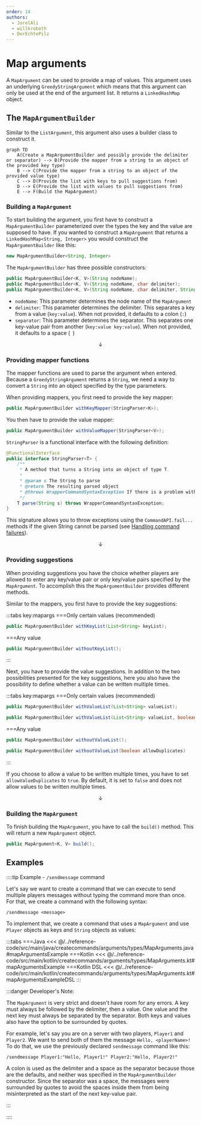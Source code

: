 ```yaml
---
order: 14
authors:
  - JorelAli
  - willkroboth
  - DerEchtePilz
---
```


# Map arguments

A `MapArgument` can be used to provide a map of values. This argument uses an underlying `GreedyStringArgument` which means that this argument can only be used at the end of the argument list.
It returns a `LinkedHashMap` object.

## The `MapArgumentBuilder`

Similar to the `ListArgument`, this argument also uses a builder class to construct it.

```mermaid
graph TD
    A(Create a MapArgumentBuilder and possibly provide the delimiter or separator) --> B(Provide the mapper from a string to an object of the provided key type)
    B --> C(Provide the mapper from a string to an object of the provided value type)
    C --> D(Provide the list with keys to pull suggestions from)
    D --> E(Provide the list with values to pull suggestions from)
    E --> F(Build the MapArgument)
```

### Building a `MapArgument`

To start building the argument, you first have to construct a `MapArgumentBuilder` parameterized over the types the key and the value are supposed to have.
If you wanted to construct a `MapArgument` that returns a `LinkedHashMap<String, Integer>` you would construct the `MapArgumentBuilder` like this:

```java
new MapArgumentBuilder<String, Integer>
```

The `MapArgumentBuilder` has three possible constructors:

```java
public MapArgumentBuilder<K, V>(String nodeName);
public MapArgumentBuilder<K, V>(String nodeName, char delimiter);
public MapArgumentBuilder<K, V>(String nodeName, char delimiter, String separator)
```

- `nodeName`: This parameter determines the node name of the `MapArgument`
- `delimiter`: This parameter determines the delimiter. This separates a key from a value (`key:value`). When not provided, it defaults to a colon (`:`)
- `separator`: This parameter determines the separator. This separates one key-value pair from another (`key:value key:value`). When not provided, it defaults to a space <!-- markdownlint-disable-line MD038 -->(` `)

$$\downarrow$$

### Providing mapper functions

The mapper functions are used to parse the argument when entered. Because a `GreedyStringArgument`
returns a `String`, we need a way to convert a `String` into an object specified by the type parameters.

When providing mappers, you first need to provide the key mapper:

```java
public MapArgumentBuilder withKeyMapper(StringParser<K>);
```

You then have to provide the value mapper:

```java
public MapArgumentBuilder withValueMapper(StringParser<V>);
```

`StringParser` is a functional interface with the following definition:

```java
@FunctionalInterface
public interface StringParser<T> {
    /**
     * A method that turns a String into an object of type T.
     *
     * @param s The String to parse
     * @return The resulting parsed object
     * @throws WrapperCommandSyntaxException If there is a problem with the syntax of the String that prevents it from being turned into an object of type T.
     */
    T parse(String s) throws WrapperCommandSyntaxException;
}
```

This signature allows you to throw exceptions using the `CommandAPI.fail...` methods if the given String cannot be parsed (see [Handling command failures](../../executors/handle-failures)).

$$\downarrow$$

### Providing suggestions

When providing suggestions you have the choice whether players are allowed to enter any key/value pair or only key/value pairs specified by the `MapArgument`.
To accomplish this the `MapArgumentBuilder` provides different methods.

Similar to the mappers, you first have to provide the key suggestions:

:::tabs key:mapargs
===Only certain values (recommended)
```java
public MapArgumentBuilder withKeyList(List<String> keyList);
```
===Any value
```java
public MapArgumentBuilder withoutKeyList();
```
:::

Next, you have to provide the value suggestions. In addition to the two possibilities presented for the key suggestions, here you also have the possibility to define
whether a value can be written multiple times.

:::tabs key:mapargs
===Only certain values (recommended)
```java
public MapArgumentBuilder withValueList(List<String> valueList);

public MapArgumentBuilder withValueList(List<String> valueList, boolean allowValueDuplicates);
```
===Any value
```java
public MapArgumentBuilder withoutValueList();

public MapArgumentBuilder withoutValueList(boolean allowDuplicates)
```
:::

If you choose to allow a value to be written multiple times, you have to set `allowValueDuplicates` to `true`. By default, it is set to `false` and
does not allow values to be written multiple times.

$$\downarrow$$

### Building the `MapArgument`

To finish building the `MapArgument`, you have to call the `build()` method. This will return a new `MapArgument` object.

```java
public MapArgument<K, V> build();
```

## Examples

::::tip Example - `/sendmessage` command

Let's say we want to create a command that we can execute to send multiple players messages without typing the command more than once. For that, we create a command with the following syntax:

```mccmd
/sendmessage <message>
```

To implement that, we create a command that uses a `MapArgument` and use `Player` objects as keys and `String` objects as values:

:::tabs
===Java
<<< @/../reference-code/src/main/java/createcommands/arguments/types/MapArguments.java#mapArgumentsExample
===Kotlin
<<< @/../reference-code/src/main/kotlin/createcommands/arguments/types/MapArguments.kt#mapArgumentsExample
===Kotlin DSL
<<< @/../reference-code/src/main/kotlin/createcommands/arguments/types/MapArguments.kt#mapArgumentsExampleDSL
:::

:::danger Developer's Note:

The `MapArgument` is very strict and doesn't have room for any errors. A key must always be followed by the delimiter, then a value. One value and the next key must always be separated by the separator. Both keys and values also have the option to be surrounded by quotes.

For example, let's say you are on a server with two players, `Player1` and `Player2`. We want to send both of them the message `Hello, <playerName>!`
To do that, we use the previously declared `sendmessage` command like this:

```mccmd
/sendmessage Player1:"Hello, Player1!" Player2:"Hello, Player2!"
```

A colon is used as the delimiter and a space as the separator because those are the defaults, and neither was specified in the `MapArgumentBuilder` constructor. Since the separator was a space, the messages were surrounded by quotes to avoid the spaces inside them from being misinterpreted as the start of the next key-value pair.

:::

::::